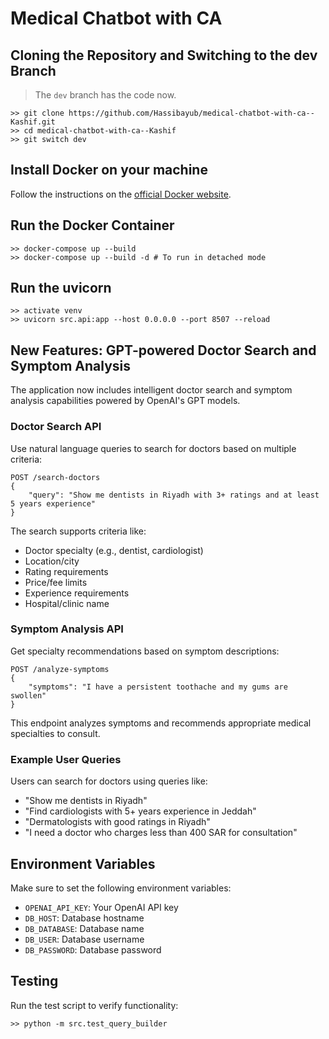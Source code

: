 # Medical Chatbot with CA

## Cloning the Repository and Switching to the dev Branch
>The `dev` branch has the code now. 

```commandline
>> git clone https://github.com/Hassibayub/medical-chatbot-with-ca--Kashif.git
>> cd medical-chatbot-with-ca--Kashif
>> git switch dev
```

## Install Docker on your machine
Follow the instructions on the [official Docker website](https://docs.docker.com/get-docker/).

## Run the Docker Container
```commandline
>> docker-compose up --build
>> docker-compose up --build -d # To run in detached mode
```

## Run the uvicorn
```commandline
>> activate venv
>> uvicorn src.api:app --host 0.0.0.0 --port 8507 --reload
```

## New Features: GPT-powered Doctor Search and Symptom Analysis

The application now includes intelligent doctor search and symptom analysis capabilities powered by OpenAI's GPT models.

### Doctor Search API

Use natural language queries to search for doctors based on multiple criteria:

```
POST /search-doctors
{
    "query": "Show me dentists in Riyadh with 3+ ratings and at least 5 years experience"
}
```

The search supports criteria like:
- Doctor specialty (e.g., dentist, cardiologist)
- Location/city
- Rating requirements
- Price/fee limits
- Experience requirements
- Hospital/clinic name

### Symptom Analysis API

Get specialty recommendations based on symptom descriptions:

```
POST /analyze-symptoms
{
    "symptoms": "I have a persistent toothache and my gums are swollen"
}
```

This endpoint analyzes symptoms and recommends appropriate medical specialties to consult.

### Example User Queries

Users can search for doctors using queries like:
- "Show me dentists in Riyadh"
- "Find cardiologists with 5+ years experience in Jeddah"
- "Dermatologists with good ratings in Riyadh"
- "I need a doctor who charges less than 400 SAR for consultation"

## Environment Variables

Make sure to set the following environment variables:
- `OPENAI_API_KEY`: Your OpenAI API key
- `DB_HOST`: Database hostname
- `DB_DATABASE`: Database name
- `DB_USER`: Database username
- `DB_PASSWORD`: Database password

## Testing

Run the test script to verify functionality:

```commandline
>> python -m src.test_query_builder
```